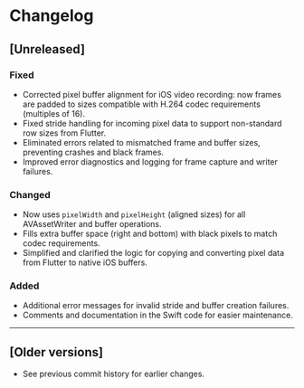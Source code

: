 # Changelog

## [Unreleased]
### Fixed
- Corrected pixel buffer alignment for iOS video recording: now frames are padded to sizes compatible with H.264 codec requirements (multiples of 16).
- Fixed stride handling for incoming pixel data to support non-standard row sizes from Flutter.
- Eliminated errors related to mismatched frame and buffer sizes, preventing crashes and black frames.
- Improved error diagnostics and logging for frame capture and writer failures.

### Changed
- Now uses `pixelWidth` and `pixelHeight` (aligned sizes) for all AVAssetWriter and buffer operations.
- Fills extra buffer space (right and bottom) with black pixels to match codec requirements.
- Simplified and clarified the logic for copying and converting pixel data from Flutter to native iOS buffers.

### Added
- Additional error messages for invalid stride and buffer creation failures.
- Comments and documentation in the Swift code for easier maintenance.

---

## [Older versions]
- See previous commit history for earlier changes.
